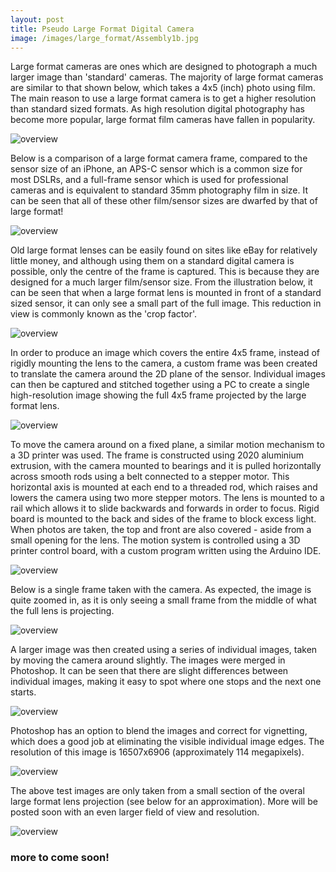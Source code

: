 ```yaml
---
layout: post
title: Pseudo Large Format Digital Camera
image: /images/large_format/Assembly1b.jpg
---
```


Large format cameras are ones which are designed to photograph a much larger image than 'standard' cameras. The majority of large format cameras are similar to that shown below, which takes a 4x5 (inch) photo using film. The main reason to use a large format camera is to get a higher resolution than standard sized formats. As high resolution digital photography has become more popular, large format film cameras have fallen in popularity.

<img src="/images/large_format/wista.jpg" alt="overview" class="inline">

Below is a comparison of a large format camera frame, compared to the sensor size of an iPhone, an APS-C sensor which is a common size for most DSLRs, and a full-frame sensor which is used for professional cameras and is equivalent to standard 35mm photography film in size. It can be seen that all of these other film/sensor sizes are dwarfed by that of large format!

<img src="/images/large_format/sensor_sizes.jpg" alt="overview" class="inline">

Old large format lenses can be easily found on sites like eBay for relatively little money, and although using them on a standard digital camera is possible, only the centre of the frame is captured. This is because they are designed for a much larger film/sensor size. From the illustration below, it can be seen that when a large format lens is mounted in front of a standard sized sensor, it can only see a small part of the full image. This reduction in view is commonly known as the 'crop factor'.

<img src="/images/large_format/crop.jpg" alt="overview" class="inline">

In order to produce an image which covers the entire 4x5 frame, instead of rigidly mounting the lens to the camera, a custom frame was been created to translate the camera around the 2D plane of the sensor. Individual images can then be captured and stitched together using a PC to create a single high-resolution image showing the full 4x5 frame projected by the large format lens.

<img src="/images/large_format/pano_gif_2_trim.gif" alt="overview" class="inline">

To move the camera around on a fixed plane, a similar motion mechanism to a 3D printer was used. The frame is constructed using 2020 aluminium extrusion, with the camera mounted to bearings and it is pulled horizontally across smooth rods using a belt connected to a stepper motor. This horizontal axis is mounted at each end to a threaded rod, which raises and lowers the camera using two more stepper motors. The lens is mounted to a rail which allows it to slide backwards and forwards in order to focus. Rigid board is mounted to the back and sides of the frame to block excess light. When photos are taken, the top and front are also covered - aside from a small opening for the lens. The motion system is controlled using a 3D printer control board, with a custom program written using the Arduino IDE.

<img src="/images/large_format/Assembly1b.jpg" alt="overview" class="inline">

Below is a single frame taken with the camera. As expected, the image is quite zoomed in, as it is only seeing a small frame from the middle of what the full lens is projecting.

<img src="/images/large_format/single_frame.jpg" alt="overview" class="inline">

A larger image was then created using a series of individual images, taken by moving the camera around slightly. The images were merged in Photoshop. It can be seen that there are slight differences between individual images, making it easy to spot where one stops and the next one starts.

<img src="/images/large_format/position_only_res.jpg" alt="overview" class="inline">

Photoshop has an option to blend the images and correct for vignetting, which does a good job at eliminating the visible individual image edges. The resolution of this image is 16507x6906 (approximately 114 megapixels).

<img src="/images/large_format/blended_res.jpg" alt="overview" class="inline">

The above test images are only taken from a small section of the overal large format lens projection (see below for an approximation). More will be posted soon with an even larger field of view and resolution.

<img src="/images/large_format/inner_frame.jpg" alt="overview" class="inline">

### more to come soon!

